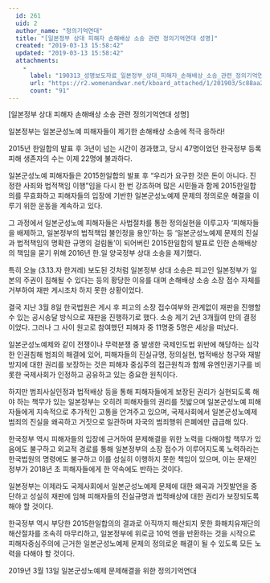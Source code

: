 ```yaml
---
  id: 261
  uid: 2
  author_name: "정의기억연대"
  title: "[일본정부 상대 피해자 손해배상 소송 관련 정의기억연대 성명]"
  created: "2019-03-13 15:58:42"
  updated: "2019-03-13 15:58:42"
  attachments: 
    - 
      label: "190313_성명보도자료_일본정부_상대_피해자_손해배상_소송_관련_정의기억연대_성명.hwp"
      url: "https://r2.womenandwar.net/kboard_attached/1/201903/5c88aa2245b607967915.hwp"
      count: "91"
---
```

\[일본정부 상대 피해자 손해배상 소송 관련 정의기억연대 성명\]

일본정부는 일본군성노예 피해자들이 제기한 손해배상 소송에 적극 응하라!

2015년 한일합의 발표 후 3년이 넘는 시간이 경과했고, 당시 47명이었던 한국정부 등록 피해 생존자의 수는 이제 22명에 불과하다. 

일본군성노예 피해자들은 2015한일합의 발표 후 “우리가 요구한 것은 돈이 아니다. 진정한 사죄와 법적책임 이행”임을 다시 한 번 강조하며 많은 시민들과 함께 2015한일합의를 무효화하고 피해자들의 입장에 기반한 일본군성노예제 문제의 정의로운 해결을 이루기 위한 운동을 계속하고 있다. 

그 과정에서 일본군성노예 피해자들은 사법절차를 통한 정의실현을 이루고자 ‘피해자들을 배제하고, 일본정부의 법적책임 불인정을 용인’하는 등 ‘일본군성노예제 문제의 진실과 법적책임의 명확한 규명의 걸림돌’이 되어버린 2015한일합의 발표로 인한 손해배상의 책임을 묻기 위해 2016년 한.일 양국정부 상대 소송을 제기했다. 

특히 오늘 (3.13.자 한겨레) 보도된 것처럼 일본정부 상대 소송은 피고인 일본정부가 일본의 주권이 침해될 수 있다는 등의 황당한 이유를 대며 손해배상 소송 소장 접수 자체를 거부하여 재판 게시조차 하지 못한 상황이었다. 

결국 지난 3월 8일 한국법원은 게시 후 피고의 소장 접수여부와 관계없이 재판을 진행할 수 있는 공시송달 방식으로 재판을 진행하기로 했다. 소송 제기 2년 3개월여 만의 결정이었다. 그러나 그 사이 원고로 참여했던 피해자 중 11명중 5명은 세상을 떠났다. 

일본군성노예제와 같이 전쟁이나 무력분쟁 중 발생한 국제인도법 위반에 해당하는 심각한 인권침해 범죄의 해결에 있어, 피해자들의 진실규명, 정의실현, 법적배상 청구와 재발방지에 대한 권리를 보장하는 것은 피해자 중심주의 접근원칙과 함께 유엔인권기구를 비롯한 국제사회가 인정하고 공유하고 있는 중요한 원칙이다. 

하지만 범죄사실인정과 법적배상 등을 통해 피해자들에게 보장된 권리가 실현되도록 해야 하는 책무가 있는 일본정부는 오히려 피해자들의 권리를 짓밟으며 일본군성노예 피해자들에게 지속적으로 추가적인 고통을 안겨주고 있으며, 국제사회에서 일본군성노예제 범죄의 진실을 왜곡하고 거짓으로 일관하며 자국의 범죄행위 은폐에만 급급해 있다. 

한국정부 역시 피해자들의 입장에 근거하여 문제해결을 위한 노력을 다해야할 책무가 있음에도 불구하고 외교적 경로를 통해 일본정부의 소장 접수가 이루어지도록 노력하라는 한국법원의 명령에도 불구하고 이를 성실히 이행하지 못한 책임이 있으며, 이는 문재인 정부가 2018년 초 피해자들에게 한 약속에도 반하는 것이다. 

일본정부는 이제라도 국제사회에서 일본군성노예제 문제에 대한 왜곡과 거짓발언을 중단하고 성실히 재판에 임해 피해자들의 진실규명과 법적배상에 대한 권리가 보장되도록 해야 할 것이다. 

한국정부 역시 부당한 2015한일합의의 결과로 아직까지 해산되지 못한 화해치유재단의 해산절차를 조속히 마무리하고, 일본정부에 위로금 10억 엔을 반환하는 것을 시작으로 피해자중심주의에 근거한 일본군성노예제 문제의 정의로운 해결이 될 수 있도록 모든 노력을 다해야 할 것이다. 

2019년 3월 13일 
일본군성노예제 문제해결을 위한 정의기억연대
